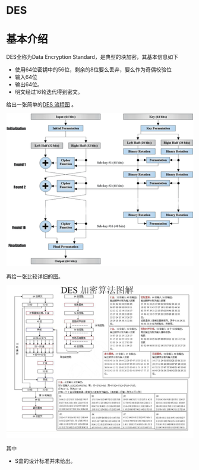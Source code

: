 # DES

# 基本介绍

DES全称为Data Encryption Standard，是典型的块加密，其基本信息如下

- 使用64位密钥中的56位，剩余的8位要么丢弃，要么作为奇偶校验位
- 输入64位
- 输出64位。
- 明文经过16轮迭代得到密文。

给出一张简单的[DES 流程图](http://homepage.usask.ca/~dtr467/400/) 。

![](/crypto/symmetric/figure/des.gif)



再给一张比较详细的[图](http://bbs.pediy.com/thread-90593.htm)。

![](/crypto/symmetric/figure/des_details.jpg)

其中

- S盒的设计标准并未给出。